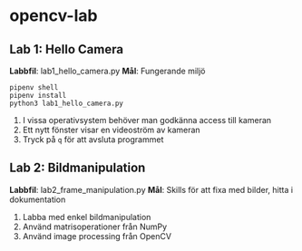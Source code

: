 # opencv-lab

## Lab 1: Hello Camera

**Labbfil**: lab1_hello_camera.py
**Mål**: Fungerande miljö

    pipenv shell
    pipenv install
    python3 lab1_hello_camera.py

1. I vissa operativsystem behöver man godkänna access till kameran
2. Ett nytt fönster visar en videoström av kameran
3. Tryck på `q` för att avsluta programmet

## Lab 2: Bildmanipulation

**Labbfil**: lab2_frame_manipulation.py
**Mål**: Skills för att fixa med bilder, hitta i dokumentation

1. Labba med enkel bildmanipulation
2. Använd matrisoperationer från NumPy
3. Använd image processing från OpenCV

